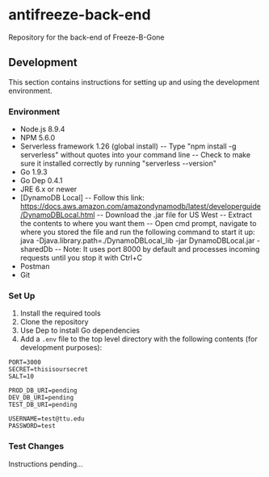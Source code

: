 # antifreeze-back-end
Repository for the back-end of Freeze-B-Gone

## Development

This section contains instructions for setting up and using the development environment.

### Environment

- Node.js 8.9.4
- NPM 5.6.0
- Serverless framework 1.26 (global install)
  -- Type "npm install -g serverless" without quotes into your command line
  -- Check to make sure it installed correctly by running "serverless --version"
- Go 1.9.3
- Go Dep 0.4.1
- JRE 6.x or newer
- [DynamoDB Local]
  -- Follow this link: https://docs.aws.amazon.com/amazondynamodb/latest/developerguide/DynamoDBLocal.html
  -- Download the .jar file for US West
  -- Extract the contents to where you want them
  -- Open cmd prompt, navigate to where you stored the file and run the following command to start it up:
      java -Djava.library.path=./DynamoDBLocal_lib -jar DynamoDBLocal.jar -sharedDb
  -- Note: It uses port 8000 by default and processes incoming requests until you stop it with Ctrl+C
- Postman
- Git

### Set Up

1. Install the required tools
2. Clone the repository
3. Use Dep to install Go dependencies
4. Add a `.env` file to the top level directory with the following contents (for development purposes):

```
PORT=3000
SECRET=thisisoursecret
SALT=10

PROD_DB_URI=pending
DEV_DB_URI=pending
TEST_DB_URI=pending

USERNAME=test@ttu.edu
PASSWORD=test
```

### Test Changes

Instructions pending...
